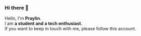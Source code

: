### Hi there 👋

Hello, I'm **Praylin**.\
I am **a student and a tech enthusiast**.\
If you want to keep in touch with me, please follow this account.
